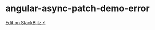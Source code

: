# angular-async-patch-demo-error

[Edit on StackBlitz ⚡️](https://stackblitz.com/edit/angular-ivy-r9nsk3)